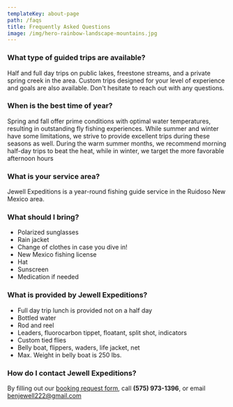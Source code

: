 ```yaml
---
templateKey: about-page
path: /faqs
title: Frequently Asked Questions
image: /img/hero-rainbow-landscape-mountains.jpg
---
```

### What type of guided trips are available?

Half and full day trips on public lakes, freestone streams, and a private spring creek in the area.  Custom trips designed for your level of experience and goals are also available.  Don't hesitate to reach out with any questions.

### When is the best time of year?

Spring and fall offer prime conditions with optimal water temperatures, resulting in outstanding fly fishing experiences. While summer and winter have some limitations, we strive to provide excellent trips during these seasons as well. During the warm summer months, we recommend morning half-day trips to beat the heat, while in winter, we target the more favorable afternoon hours

### What is your service area?

Jewell Expeditions is a year-round fishing guide service in the Ruidoso New Mexico area.

### What should I bring?

* Polarized sunglasses
* Rain jacket
* Change of clothes in case you dive in!
* New Mexico fishing license
* Hat
* Sunscreen
* Medication if needed

### What is provided by Jewell Expeditions?

* Full day trip lunch is provided not on a half day
* Bottled water
* Rod and reel
* Leaders, fluorocarbon tippet, floatant, split shot, indicators
* Custom tied flies
* Belly boat, flippers, waders, life jacket, net
* Max. Weight in belly boat is 250 lbs.

### How do I contact Jewell Expeditions?

By filling out our [booking request form](/contact),  call **(575) 973-1396**, or email [benjewell222@gmail.com](mailto:benjewell222@gmail.com)